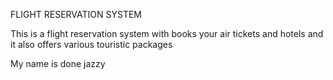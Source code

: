 FLIGHT RESERVATION SYSTEM


This is a flight reservation system with books your air tickets and hotels 
and it also offers various touristic packages


My name is done jazzy 